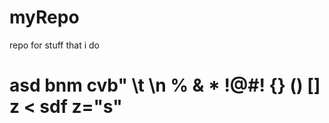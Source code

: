 # myRepo
repo for stuff that i do
<h1>asd bnm cvb" \t 	\n 		
% & * !@#! {} () [] z <	sdf z="s"</h1>
<pre lang="source.bsl.asd"></pre>